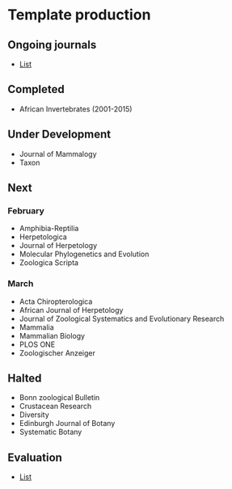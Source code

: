 # Template production

## Ongoing journals
* [List](https://docs.google.com/spreadsheets/d/1KDdmrWu9JSDwUJLUI-N3o3YJOszPVZz07p1Y5NqrT6I/edit#gid=0)

## Completed
- African Invertebrates (2001-2015)

## Under Development
- Journal of Mammalogy
- Taxon

## Next
### February
- Amphibia-Reptilia
- Herpetologica
- Journal of Herpetology
- Molecular Phylogenetics and Evolution
- Zoologica Scripta

### March
- Acta Chiropterologica
- African Journal of Herpetology
- Journal of Zoological Systematics and Evolutionary Research
- Mammalia
- Mammalian Biology
- PLOS ONE
- Zoologischer Anzeiger

## Halted
- Bonn zoological Bulletin
- Crustacean Research
- Diversity
- Edinburgh Journal of Botany
- Systematic Botany

## Evaluation
* [List](https://docs.google.com/spreadsheets/d/19CHlSuGymuGDKcHO6P9iboozEZ8a5tzt_TNmeZVzjTs/edit#gid=0)
